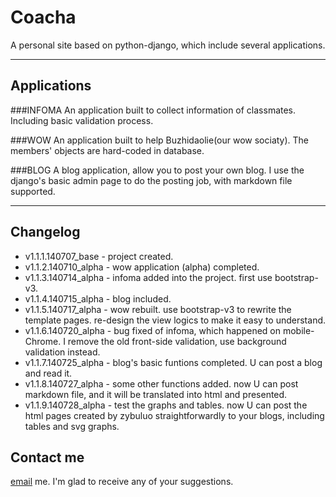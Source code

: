 Coacha
======

A personal site based on python-django, which include several applications.

-----------

Applications
-------

###INFOMA
An application built to collect information of classmates. Including basic validation process.

###WOW
An application built to help Buzhidaolie(our wow sociaty). The members' objects are hard-coded in database.

###BLOG
A blog application, allow you to post your own blog. I use the django's basic admin page to do the posting job, with markdown file supported.

-------

Changelog
----
 - v1.1.1.140707_base - project created.
 - v1.1.2.140710_alpha - wow application (alpha) completed.
 - v1.1.3.140714_alpha - infoma added into the project. first use bootstrap-v3.
 - v1.1.4.140715_alpha - blog included.
 - v1.1.5.140717_alpha - wow rebuilt. use bootstrap-v3 to rewrite the template pages. re-design the view logics to make it easy to understand.
 - v1.1.6.140720_alpha - bug fixed of infoma, which happened on mobile-Chrome. I remove the old front-side validation, use background validation instead.
 - v1.1.7.140725_alpha - blog's basic funtions completed. U can post a blog and read it.
 - v1.1.8.140727_alpha - some other functions added. now U can post markdown file, and it will be translated into html and presented.
 - v1.1.9.140728_alpha - test the graphs and tables. now U can post the html pages created by zybuluo straightforwardly to your blogs, including tables and svg graphs. 
 
Contact me
----
[email](coachacai@hotmail.com) me.
I'm glad to receive any of your suggestions.
